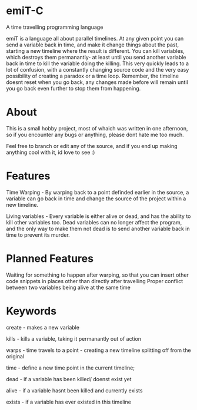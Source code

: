 # emiT-C
 A time travelling programming language

emiT is a language all about parallel timelines. At any given point you can send a variable back in time, and make it change things about the past, starting a new timeline where the result is different.
You can kill variables, which destroys them permanantly- at least until you send another variable back in time to kill the variable doing the killing.
This very quickly leads to a lot of confusion, with a constantly changing source code and the very easy possibility of creating a paradox or a time loop. Remember, the timeline doesnt reset when you go back, any changes made before will remain until you go back even further to stop them from happening.

# About
This is a small hobby project, most of whaich was written in one afternoon, so if you encounter any bugs or anything, please dont hate me too much.

Feel free to branch or edit any of the source, and if you end up making anything cool with it, id love to see :)


# Features

Time Warping - By warping back to a point definded earlier in the source, a variable can go back in time and change the source of the project within a new timeline.

Living variables - Every variable is either alive or dead, and has the ability to kill other variables too. Dead variables can no longer affect the program, and the only way to make them not dead is to send another variable back in time to prevent its murder.

# Planned Features

Waiting for something to happen after warping, so that you can insert other code snippets in places other than directly after travelling
Proper conflict between two variables being alive at the same time


# Keywords

create - makes a new variable

kills - kills a variable, taking it permanantly out of action

warps - time travels to a point - creating a new timeline splitting off from the original

time - define a new time point in the current timeline;

dead - if a variable has been killed/ doenst exist yet

alive - if a variable hasnt been killed and currently exists

exists - if a variable has ever existed in this timeline

